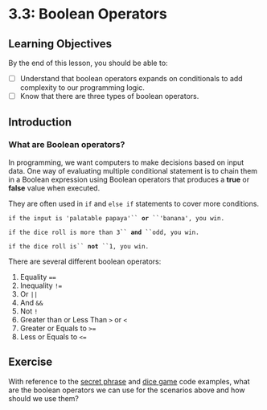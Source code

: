 # 3.3: Boolean Operators

## Learning Objectives

By the end of this lesson, you should be able to:

* [ ] Understand that boolean operators expands on conditionals to add complexity to our programming logic.
* [ ] Know that there are three types of boolean operators.

## Introduction

### What are Boolean operators?

In programming, we want computers to make decisions based on input data. One way of evaluating multiple conditional statement is to chain them in a Boolean expression using Boolean operators that produces a **true** or **false** value when executed.

They are often used in `if` and `else if` statements to cover more conditions.&#x20;

`if the input is 'palatable papaya'`` `**`or`**` ``'banana', you win.`

`if the dice roll is more than 3`` `**`and`**` ``odd, you win.`

`if the dice roll is`` `**`not`**` ``1, you win.`



There are several different boolean operators:

1. Equality `==`
2. Inequality `!=`
3. Or  `||`
4. And `&&`
5. Not `!`
6. Greater than or Less Than `>` or `<`
7. Greater or Equals to `>=`
8. Less or Equals to `<=`

## Exercise

With reference to the [secret phrase](../3.2-conditionals/3.2.1-if-else-else-if.md#simple-conditional-example-secret-phrase) and [dice game](../3.2-conditionals/3.2.1-if-else-else-if.md#dice-game-logic) code examples, what are the boolean operators we can use for the scenarios above and how should we use them?

